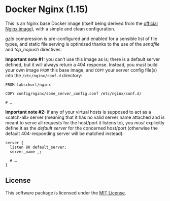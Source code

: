# Docker Nginx (1.15)

This is an Nginx base Docker image (itself being derived from the
[official Nginx image](https://hub.docker.com/_/nginx)), with a simple
and clean configuration.

*gzip* compression is pre-configured and enabled for a sensible list of file
types, and static file serving is optimized thanks to the use of the  *sendfile*
and *tcp_nopush* directives.

**Important note #1:** you can’t use this image as is; there is a default server
defined, but it will always return a 404 response. Instead, you must build your
own image `FROM` this base image, and `COPY` your server config file(s) into the
`/etc/nginx/conf.d` directory:

```
FROM fabschurt/nginx

COPY config/nginx/some_server_config.conf /etc/nginx/conf.d/

# …
```

**Important note #2:** if any of your virtual hosts is supposed to act as a
«catch-all» server (meaning that it has no valid server name attached and is
meant to serve all requests for the host/port it listens to), you *must*
explicitly define it as the *default server* for the concerned host/port
(otherwise the default 404-responding server will be matched instead):

```
server {
  listen 80 default_server;
  server_name _;

  # …
}
```

## License

This software package is licensed under the [MIT License](https://opensource.org/licenses/MIT).
